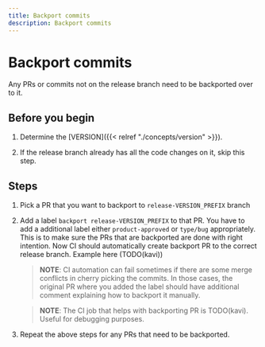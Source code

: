 ```yaml
---
title: Backport commits
description: Backport commits
---
```

# Backport commits

Any PRs or commits not on the release branch need to be backported over to it.

## Before you begin

1. Determine the [VERSION]({{< relref "./concepts/version" >}}).

2. If the release branch already has all the code changes on it, skip this step.

## Steps

1. Pick a PR that you want to backport to `release-VERSION_PREFIX` branch
1. Add a label `backport release-VERSION_PREFIX` to that PR. You have to add a additional label either `product-approved` or `type/bug` appropriately. This is to make sure the PRs that are backported are done with right intention.
   Now CI should automatically create backport PR to the correct release branch. Example here (TODO(kavi))
   > **NOTE**: CI automation can fail sometimes if there are some merge conflicts in cherry picking the commits. In those cases, the original PR where you added the label should have additional comment explaining how to backport it manually.

   > **NOTE**: The CI job that helps with backporting PR is TODO(kavi). Useful for debugging purposes.
1. Repeat the above steps for any PRs that need to be backported.

